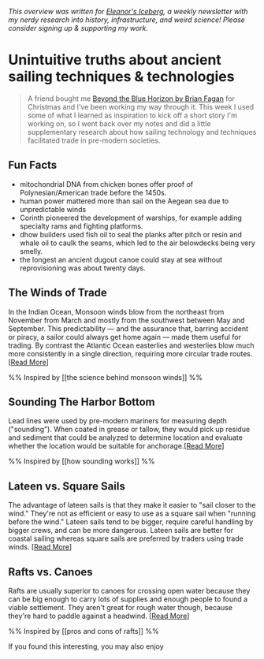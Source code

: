 <cite>This overview was written for [Eleanor's Iceberg](http://newsletter.eleanorkonik.com/), a weekly newsletter with my nerdy research into history, infrastructure, and weird science! Please consider signing up & supporting my work.</cite>

# Unintuitive truths about ancient sailing techniques & technologies

> A friend bought me [Beyond the Blue Horizon by Brian Fagan](https://www.amazon.com/Beyond-Blue-Horizon-Earliest-Mariners/dp/1608194035) for Christmas and I've been working my way through it. This week I used some of what I learned as inspiration to kick off a short story I'm working on, so I went back over my notes and did a little supplementary research about how sailing technology and techniques facilitated trade in pre-modern societies. 

## Fun Facts
 
* mitochondrial DNA from chicken bones offer proof of Polynesian/American trade before the 1450s. 
* human power mattered more than sail on the Aegean sea due to unpredictable winds
* Corinth pioneered the development of warships, for example adding specialty rams and fighting platforms. 
* dhow builders used fish oil to seal the planks after pitch or resin and whale oil to caulk the seams, which led to the air belowdecks being very smelly. 
* the longest an ancient dugout canoe could stay at sea without reprovisioning was about twenty days.

## The Winds of Trade
In the Indian Ocean, Monsoon winds blow from the northeast from November from March and mostly from the southwest between May and September. This predictability — and the assurance that, barring accident or piracy, a sailor could always get home again — made them useful for trading. By contrast the Atlantic Ocean easterlies and westerlies blow much more consistently in a single direction, requiring more circular trade routes. [[Read More](https://app.binogi.com/l/trade-winds-and-monsoon-winds)]

%% Inspired by [[the science behind monsoon winds]] %%

## Sounding The Harbor Bottom
Lead lines were used by pre-modern mariners for measuring depth ("sounding"). When coated in grease or tallow, they would pick up residue and sediment that could be analyzed to determine location and evaluate whether the location would be suitable for anchorage.[[Read More](https://www.thevintagenews.com/2017/02/23/depth-sounding-techniques-that-preceded-the-modern-day-sonar-technology/)]

%% Inspired by [[how sounding works]] %%

## Lateen vs. Square Sails 
The advantage of lateen sails is that they make it easier to "sail closer to the wind." They're not as efficient or easy to use as a square sail when "running before the wind." Lateen sails tend to be bigger, require careful handling by bigger crews, and can be more dangerous. Lateen sails are better for coastal sailing whereas square sails are preferred by traders using trade winds. [[Read More](https://www.reddit.com/r/AskHistorians/comments/4jk1a4/why_did_sails_go_from_square_in_the_ancient_era/)]
## Rafts vs. Canoes
Rafts are usually superior to canoes for crossing open water because they can be big enough to carry lots of supplies and enough people to found a viable settlement. They aren't great for rough water though, because they're hard to paddle against a headwind. [[Read More](https://www.flatbottomboatworld.com/raft-vs-canoe/)] 

%% Inspired by [[pros and cons of rafts]] %% 

  <div class=infobox>If you found this interesting, you may also enjoy </div>